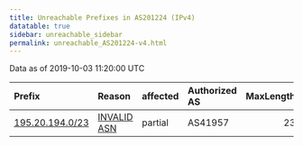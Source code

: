 ```yaml
---
title: Unreachable Prefixes in AS201224 (IPv4)
datatable: true
sidebar: unreachable_sidebar
permalink: unreachable_AS201224-v4.html
---
```


Data as of 2019-10-03 11:20:00 UTC


<div class="datatable-begin"></div>

| Prefix                                                   | Reason                                                                                                  | affected   | Authorized AS   |   MaxLength | Anchor                                         |   unreachable /24s |
|:---------------------------------------------------------|:--------------------------------------------------------------------------------------------------------|:-----------|:----------------|------------:|:-----------------------------------------------|-------------------:|
| [195.20.194.0/23](https://stat.ripe.net/195.20.194.0/23) | [INVALID ASN](https://rpki-validator.ripe.net/announcement-preview?asn=AS201224&prefix=195.20.194.0/23) | partial    | AS41957         |          23 | [RIPE](unreachable_RIPE_NCC_RPKI_Root-v4.html) |                  2 |

<div class="datatable-end"></div>